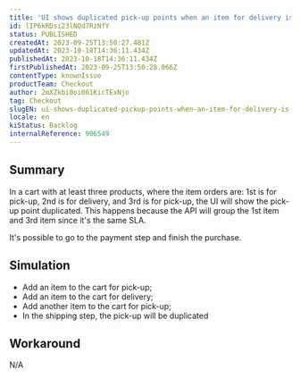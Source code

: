 ```yaml
---
title: 'UI shows duplicated pick-up points when an item for delivery is between items for pick-up'
id: lIP6kRDsi23lNQd7RzNfY
status: PUBLISHED
createdAt: 2023-09-25T13:50:27.481Z
updatedAt: 2023-10-18T14:36:11.434Z
publishedAt: 2023-10-18T14:36:11.434Z
firstPublishedAt: 2023-09-25T13:50:28.066Z
contentType: knownIssue
productTeam: Checkout
author: 2mXZkbi0oi061KicTExNjo
tag: Checkout
slugEN: ui-shows-duplicated-pickup-points-when-an-item-for-delivery-is-between-items-for-pickup
locale: en
kiStatus: Backlog
internalReference: 906549
---
```


## Summary


In a cart with at least three products, where the item orders are: 1st is for pick-up, 2nd is for delivery, and 3rd is for pick-up, the UI will show the pick-up point duplicated. This happens because the API will group the 1st item and 3rd item since it's the same SLA.

It's possible to go to the payment step and finish the purchase.


##

## Simulation



- Add an item to the cart for pick-up;
- Add an item to the cart for delivery;
- Add another item to the cart for pick-up;
- In the shipping step, the pick-up will be duplicated


##

## Workaround


N/A




